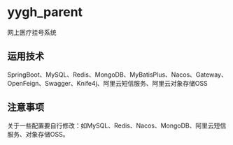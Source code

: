 # yygh_parent
网上医疗挂号系统

## 运用技术
SpringBoot、MySQL、Redis、MongoDB、MyBatisPlus、Nacos、Gateway、OpenFeign、Swagger、Knife4j、阿里云短信服务、阿里云对象存储OSS

## 注意事项
关于一些配置要自行修改：如MySQL、Redis、Nacos、MongoDB、阿里云短信服务、对象存储OSS。
